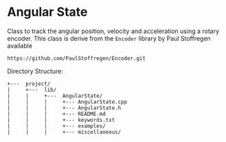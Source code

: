 # Angular State
Class to track the angular position, velocity and acceleration using a rotary encoder. This class is derive from the `Encoder` library by Paul Stoffregen available

`
https://github.com/PaulStoffregen/Encoder.git
`

Directory Structure:

```
+---  project/
|     +---  lib/
|     |     +---  AngularState/
|     |     |     +--- AngularState.cpp
|     |     |     +--- AngularState.h
|     |     |     +--- README.md
|     |     |     +--- keywords.txt
|     |     |     +--- examples/
|     |     |     +--- miscellaneous/
```

